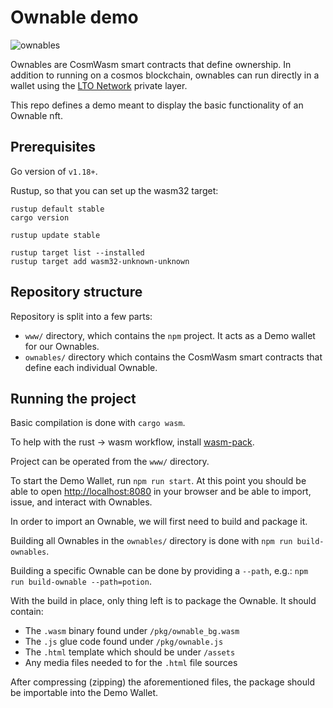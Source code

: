 # Ownable demo

![ownables](https://user-images.githubusercontent.com/100821/177121121-a1c3dc8c-8108-4c07-9e15-b83ebfdf8f98.png)

Ownables are CosmWasm smart contracts that define ownership. In addition to running on a cosmos blockchain, ownables
can run directly in a wallet using the [LTO Network](https://ltonetwork.com) private layer.

This repo defines a demo meant to display the basic functionality of an Ownable nft.

## Prerequisites

Go version of `v1.18+`.

Rustup, so that you can set up the wasm32 target:
```
rustup default stable
cargo version

rustup update stable

rustup target list --installed
rustup target add wasm32-unknown-unknown
```

## Repository structure

Repository is split into a few parts:
- `www/` directory, which contains the `npm` project. It acts as a Demo wallet for our Ownables.
- `ownables/` directory which contains the CosmWasm smart contracts that define each individual Ownable.

## Running the project

Basic compilation is done with `cargo wasm`.

To help with the rust -> wasm workflow, install [wasm-pack](https://rustwasm.github.io/wasm-pack/).

Project can be operated from the `www/` directory.

To start the Demo Wallet, run `npm run start`.
At this point you should be able to open [http://localhost:8080](http://localhost:8080) in your browser and be able to import, issue, and interact with Ownables.

In order to import an Ownable, we will first need to build and package it.

Building all Ownables in the `ownables/` directory is done with `npm run build-ownables`.

Building a specific Ownable can be done by providing a `--path`, e.g.:
`npm run build-ownable --path=potion`.

With the build in place, only thing left is to package the Ownable. It should contain:
- The `.wasm` binary found under `/pkg/ownable_bg.wasm`
- The `.js` glue code found under `/pkg/ownable.js`
- The `.html` template which should be under `/assets`
- Any media files needed to for the `.html` file sources

After compressing (zipping) the aforementioned files, the package should be importable into the Demo Wallet.





